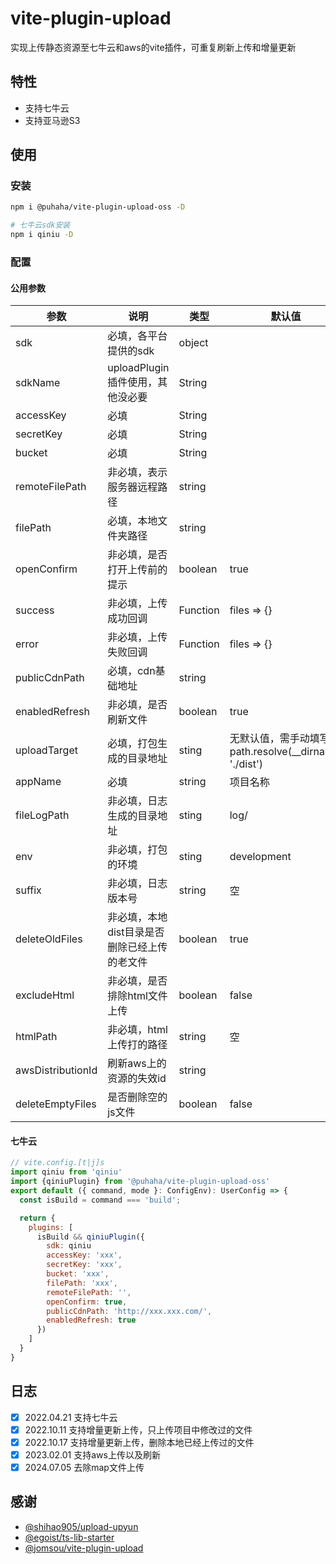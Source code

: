 # vite-plugin-upload

实现上传静态资源至七牛云和aws的vite插件，可重复刷新上传和增量更新

## 特性
- 支持七牛云
- 支持亚马逊S3


## 使用
### 安装
```bash
npm i @puhaha/vite-plugin-upload-oss -D

# 七牛云sdk安装
npm i qiniu -D

```
### 配置

#### 公用参数

| 参数           | 说明                         | 类型     | 默认值      |
| -------------- | ---------------------------- | -------- | ----------- |
| sdk          | 必填，各平台提供的sdk         | object |  |
| sdkName | uploadPlugin插件使用，其他没必要 | String | |
| accessKey | 必填 | String | |
| secretKey | 必填 | String | |
| bucket | 必填 | String | |
| remoteFilePath | 非必填，表示服务器远程路径   | string   |             |
| filePath       | 必填，本地文件夹路径       | string   |             |
| openConfirm    | 非必填，是否打开上传前的提示 | boolean  | true        |
| success        | 非必填，上传成功回调         | Function | files => {} |
| error          | 非必填，上传失败回调         | Function | files => {} |
| publicCdnPath  | 必填，cdn基础地址            | string   |             |
| enabledRefresh  | 非必填，是否刷新文件         | boolean   |    true      |
| uploadTarget | 必填，打包生成的目录地址 | sting | 无默认值，需手动填写path.resolve(__dirname, './dist') |
| appName | 必填 | string | 项目名称 |
| fileLogPath | 非必填，日志生成的目录地址 | sting | log/ |
| env | 非必填，打包的环境 | sting | development |
| suffix | 非必填，日志版本号 | string | 空 |
| deleteOldFiles | 非必填，本地dist目录是否删除已经上传的老文件 | boolean | true |
| excludeHtml | 非必填，是否排除html文件上传 | boolean | false |
| htmlPath | 非必填，html上传打的路径 | string | 空 |
| awsDistributionId | 刷新aws上的资源的失效id | string |  |
| deleteEmptyFiles | 是否删除空的js文件 | boolean | false |



#### 七牛云
```js
// vite.config.[t|j]s
import qiniu from 'qiniu'
import {qiniuPlugin} from '@puhaha/vite-plugin-upload-oss'
export default ({ command, mode }: ConfigEnv): UserConfig => {
  const isBuild = command === 'build';

  return {
    plugins: [
      isBuild && qiniuPlugin({
        sdk: qiniu
        accessKey: 'xxx',
        secretKey: 'xxx',
        bucket: 'xxx',
        filePath: 'xxx',
        remoteFilePath: '',
        openConfirm: true,
        publicCdnPath: 'http://xxx.xxx.com/',
        enabledRefresh: true
      })                
    ]
  }
}
```



## 日志

- [x] 2022.04.21 支持七牛云
- [x] 2022.10.11 支持增量更新上传，只上传项目中修改过的文件
- [x] 2022.10.17 支持增量更新上传，删除本地已经上传过的文件
- [x] 2023.02.01 支持aws上传以及刷新
- [x] 2024.07.05 去除map文件上传

## 感谢

- [@shihao905/upload-upyun](https://github.com/shihao905/upload-upyun)
- [@egoist/ts-lib-starter](https://github.com/egoist/ts-lib-starter)
- [@jomsou/vite-plugin-upload](https://github.com/work-flow/vite-plugin-upload)